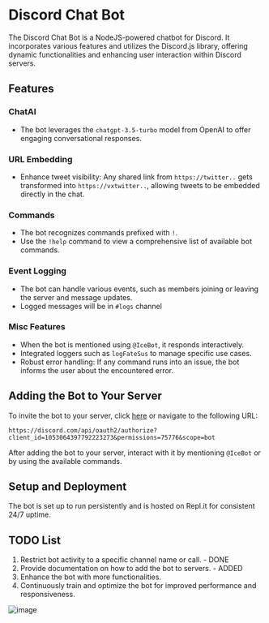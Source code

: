 # Discord Chat Bot

The Discord Chat Bot is a NodeJS-powered chatbot for Discord. It incorporates various features and utilizes the Discord.js library, offering dynamic functionalities and enhancing user interaction within Discord servers.

## Features

### ChatAI
- The bot leverages the `chatgpt-3.5-turbo` model from OpenAI to offer engaging conversational responses.

### URL Embedding
- Enhance tweet visibility: Any shared link from `https://twitter..` gets transformed into `https://vxtwitter..`, allowing tweets to be embedded directly in the chat.

### Commands
- The bot recognizes commands prefixed with `!`.
- Use the `!help` command to view a comprehensive list of available bot commands.

### Event Logging
- The bot can handle various events, such as members joining or leaving the server and message updates.
- Logged messages will be in ``#logs`` channel

### Misc Features
- When the bot is mentioned using `@IceBot`, it responds interactively.
- Integrated loggers such as `logFateSus` to manage specific use cases.
- Robust error handling: If any command runs into an issue, the bot informs the user about the encountered error.
  
## Adding the Bot to Your Server

To invite the bot to your server, click [here](https://discord.com/api/oauth2/authorize?client_id=1053064397792223273&permissions=75776&scope=bot) or navigate to the following URL:

```
https://discord.com/api/oauth2/authorize?client_id=1053064397792223273&permissions=75776&scope=bot
```

After adding the bot to your server, interact with it by mentioning `@IceBot` or by using the available commands.

## Setup and Deployment

The bot is set up to run persistently and is hosted on Repl.it for consistent 24/7 uptime.

## TODO List

1. Restrict bot activity to a specific channel name or call. - DONE
2. Provide documentation on how to add the bot to servers. - ADDED
3. Enhance the bot with more functionalities.
4. Continuously train and optimize the bot for improved performance and responsiveness.

![image](https://user-images.githubusercontent.com/58054670/215863455-92f76c9e-6a51-4364-8f17-4ddb3ba2019a.png)
